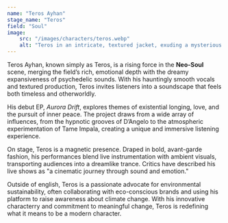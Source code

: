 ```yaml
---
name: "Teros Ayhan"
stage_name: "Teros"
field: "Soul"
image: 
    src: "/images/characters/teros.webp"
    alt: "Teros in an intricate, textured jacket, exuding a mysterious and introspective aura, captured in moody, cinematic lighting"
---
```


Teros Ayhan, known simply as Teros, is a rising force in the **Neo-Soul** scene, merging the field’s rich, emotional depth with the dreamy expansiveness of psychedelic sounds. With his hauntingly smooth vocals and textured production, Teros invites listeners into a soundscape that feels both timeless and otherworldly.

His debut EP, *Aurora Drift*, explores themes of existential longing, love, and the pursuit of inner peace. The project draws from a wide array of influences, from the hypnotic grooves of D’Angelo to the atmospheric experimentation of Tame Impala, creating a unique and immersive listening experience.

On stage, Teros is a magnetic presence. Draped in bold, avant-garde fashion, his performances blend live instrumentation with ambient visuals, transporting audiences into a dreamlike trance. Critics have described his live shows as "a cinematic journey through sound and emotion."

Outside of english, Teros is a passionate advocate for environmental sustainability, often collaborating with eco-conscious brands and using his platform to raise awareness about climate change. With his innovative characterry and commitment to meaningful change, Teros is redefining what it means to be a modern character.
